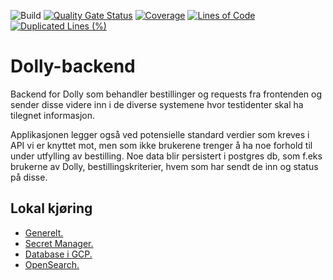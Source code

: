 ![Build](https://github.com/navikt/dolly-backend/workflows/Build/badge.svg)
[![Quality Gate Status](https://sonarcloud.io/api/project_badges/measure?project=navikt_dolly-backend&metric=alert_status)](https://sonarcloud.io/dashboard?id=navikt_dolly-backend)
[![Coverage](https://sonarcloud.io/api/project_badges/measure?project=navikt_dolly-backend&metric=coverage)](https://sonarcloud.io/dashboard?id=navikt_dolly-backend)
[![Lines of Code](https://sonarcloud.io/api/project_badges/measure?project=navikt_dolly-backend&metric=ncloc)](https://sonarcloud.io/dashboard?id=navikt_dolly-backend)
[![Duplicated Lines (%)](https://sonarcloud.io/api/project_badges/measure?project=navikt_dolly-backend&metric=duplicated_lines_density)](https://sonarcloud.io/dashboard?id=navikt_dolly-backend)

# Dolly-backend

Backend for Dolly som behandler bestillinger og requests fra frontenden og sender disse videre inn i de diverse
systemene hvor testidenter skal ha tilegnet informasjon.

Applikasjonen legger også ved potensielle standard verdier som kreves i API vi er knyttet mot, men som ikke brukerene
trenger å ha noe forhold til under utfylling av bestilling. Noe data blir persistert i postgres db, som f.eks brukerne
av Dolly, bestillingskriterier, hvem som har sendt de inn og status på disse.

## Lokal kjøring

* [Generelt.](../../docs/modules/ROOT/pages/local/local_general.adoc)
* [Secret Manager.](../../docs/modules/ROOT/pages/local/local_secretmanager.adoc)
* [Database i GCP.](../../docs/modules/ROOT/pages/local/gcp_db.adoc)
* [OpenSearch.](../../docs/modules/ROOT/pages/local/local_opensearch.adoc)
